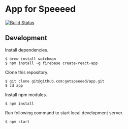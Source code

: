 # App for Speeeed

[![Build Status](https://travis-ci.org/getspeeeed/app.svg?branch=master)](https://travis-ci.org/getspeeeed/app)

## Development

Install dependencies.

```
$ brew install watchman
$ npm install -g firebase create-react-app
```

Clone this repository.

```
$ git clone git@github.com:getspeeeed/app.git
$ cd app
```

Install npm modules.

```
$ npm install
```

Run following command to start local development server.

```
$ npm start
```
